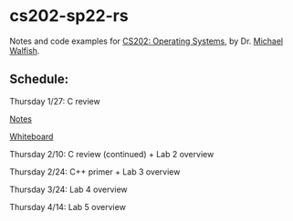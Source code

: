 # cs202-sp22-rs

Notes and code examples for [CS202: Operating Systems](https://cs.nyu.edu/~mwalfish/classes/22sp/), by Dr. [Michael Walfish](https://cs.nyu.edu/~mwalfish).


## Schedule:

Thursday 1/27: C review

[Notes](https://cs.nyu.edu/~mwalfish/classes/22sp/lectures/rs01.txt)

[Whiteboard](https://cs.nyu.edu/~mwalfish/classes/22sp/lectures/rs-scribble01.pdf)

Thursday 2/10: C review (continued) + Lab 2 overview

Thursday 2/24: C++ primer + Lab 3 overview

Thursday 3/24: Lab 4 overview

Thursday 4/14: Lab 5 overview

